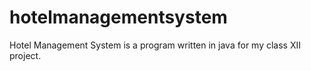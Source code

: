 # hotelmanagementsystem
Hotel Management System is a program written in java for my class XII project.
